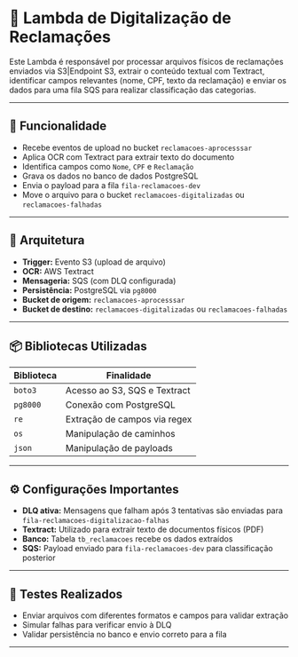 # 📄 Lambda de Digitalização de Reclamações

Este Lambda é responsável por processar arquivos físicos de reclamações enviados via S3|Endpoint S3, extrair o conteúdo textual com Textract, identificar campos relevantes (nome, CPF, texto da reclamação) e enviar os dados para uma fila SQS para realizar classificação das categorias.

---

## 🚀 Funcionalidade

- Recebe eventos de upload no bucket `reclamacoes-aprocesssar`
- Aplica OCR com Textract para extrair texto do documento
- Identifica campos como `Nome`, `CPF` e `Reclamação`
- Grava os dados no banco de dados PostgreSQL
- Envia o payload para a fila `fila-reclamacoes-dev`
- Move o arquivo para o bucket `reclamacoes-digitalizadas` ou `reclamacoes-falhadas`

---

## 🧱 Arquitetura

- **Trigger:** Evento S3 (upload de arquivo)
- **OCR:** AWS Textract
- **Mensageria:** SQS (com DLQ configurada)
- **Persistência:** PostgreSQL via `pg8000`
- **Bucket de origem:** `reclamacoes-aprocesssar`
- **Bucket de destino:** `reclamacoes-digitalizadas` ou `reclamacoes-falhadas`

---

## 📦 Bibliotecas Utilizadas

| Biblioteca | Finalidade |
|------------|------------|
| `boto3`    | Acesso ao S3, SQS e Textract |
| `pg8000`   | Conexão com PostgreSQL |
| `re`       | Extração de campos via regex |
| `os`       | Manipulação de caminhos |
| `json`     | Manipulação de payloads |

---

## ⚙️ Configurações Importantes

- **DLQ ativa:** Mensagens que falham após 3 tentativas são enviadas para `fila-reclamacoes-digitalizacao-falhas`
- **Textract:** Utilizado para extrair texto de documentos físicos (PDF)
- **Banco:** Tabela `tb_reclamacoes` recebe os dados extraídos
- **SQS:** Payload enviado para `fila-reclamacoes-dev` para classificação posterior

---

## 🧪 Testes Realizados

- Enviar arquivos com diferentes formatos e campos para validar extração
- Simular falhas para verificar envio à DLQ
- Validar persistência no banco e envio correto para a fila

---
